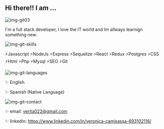 ## Hi there!! I am ... 



![img-git03](https://user-images.githubusercontent.com/4484038/138340157-aba68c39-dcd5-4bb9-bd7d-746efdc9fd95.png)


I'm a full stack developer, I love the IT world and Im allways learnign something new. 


![img-git-skills](https://user-images.githubusercontent.com/4484038/138339726-13709d1b-63f4-4431-9080-0286f5ef5c2d.png)


⚡Javascript ⚡NodeJs  ⚡Express  ⚡Sequelize ⚡React ⚡Redux  ⚡Postgres ⚡CSS  ⚡Html ⚡Php  ⚡Mysql  ⚡SEO  ⚡Git


![img-git-languages](https://user-images.githubusercontent.com/4484038/138339517-30bc681f-9ef7-4419-80c6-442a60cf9e7d.png)


✨ English

✨ Spanish (Native Language)


![img-git-contact](https://user-images.githubusercontent.com/4484038/138339549-c51d7a87-1328-4618-bb56-31c9caf3bfb7.png)


✨ email: verita022@gmail.com

✨ linkedin: https://www.linkedin.com/in/veronica-camisassa-693102116/



<!--
**verita022/verita022** is a ✨ _special_ ✨ repository because its `README.md` (this file) appears on your GitHub profile.

Here are some ideas to get you started:
👋
- 🔭 I’m currently working on ...
- 🌱 I’m currently learning ...
- 👯 I’m looking to collaborate on ...
- 🤔 I’m looking for help with ...
- 💬 Ask me about ...
- 📫 How to reach me: ...
- 😄 Pronouns: ...
- ⚡ Fun fact: ...
-->

